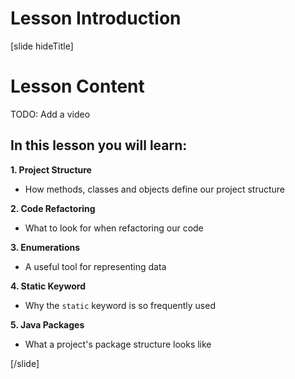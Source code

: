 # Lesson Introduction

[slide hideTitle]
# Lesson Content

TODO: Add a video

## In this lesson you will learn:

**1. Project Structure**
- How methods, classes and objects define our project structure

**2. Code Refactoring**
- What to look for when refactoring our code

**3. Enumerations**
- A useful tool for representing data

**4. Static Keyword**
- Why the `static` keyword is so frequently used

**5. Java Packages**
- What a project's package structure looks like

[/slide]
